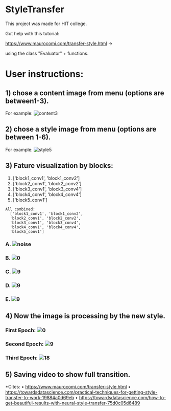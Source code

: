 # StyleTransfer

This project was made for HIT college.

Got help with this tutorial:

https://www.maurocomi.com/transfer-style.html -> 

using the class "Evaluator" + functions.





# User instructions:

## 1) chose a content image from menu (options are between1-3).
For example:
![content3](https://user-images.githubusercontent.com/69638284/104102951-33161280-52a8-11eb-8e02-92a1e566aebe.png)

## 2) chose a style image from menu (options are between 1-6).
For example:
![style5](https://user-images.githubusercontent.com/69638284/104102961-36a99980-52a8-11eb-9796-2e491f830c08.jpg)

## 3) Fature visualization by blocks:
  1.  ['block1_conv1', 'block1_conv2']
  2.  ['block2_conv1', 'block2_conv2']
  3.  ['block3_conv1', 'block3_conv4']
  4.  ['block4_conv1', 'block4_conv4']
  5.  ['block5_conv1']
  
    All combined:
      ['block1_conv1', 'block1_conv2',
      'block2_conv1', 'block2_conv2',
      'block3_conv1', 'block3_conv4',
      'block4_conv1', 'block4_conv4',
      'block5_conv1']


### A. ![noise](https://user-images.githubusercontent.com/69638284/104102967-41fcc500-52a8-11eb-8e69-bf0c58380609.png)
### B. ![0](https://user-images.githubusercontent.com/69638284/104102974-4d4ff080-52a8-11eb-81d5-dd97e22a7445.png)
### C. ![9](https://user-images.githubusercontent.com/69638284/104102978-504ae100-52a8-11eb-84dd-86fe439f54f6.png)
### D. ![9](https://user-images.githubusercontent.com/69638284/104102979-52ad3b00-52a8-11eb-9dc2-d4961fd28fec.png)
### E. ![9](https://user-images.githubusercontent.com/69638284/104102982-55a82b80-52a8-11eb-8241-5877d5a7eded.png)

## 4) Now the image is processing by the new style.

### First Epoch: ![0](https://user-images.githubusercontent.com/69638284/104102992-5fca2a00-52a8-11eb-8f81-f827d625df9e.png)
### Second Epoch: ![9](https://user-images.githubusercontent.com/69638284/104102993-60fb5700-52a8-11eb-87aa-50d1df03c500.png)
### Third Epoch: ![18](https://user-images.githubusercontent.com/69638284/104102994-622c8400-52a8-11eb-836f-8f25c5bde629.png)



## 5) Saving video to show full transition.







*Cites:
•	https://www.maurocomi.com/transfer-style.html
•	https://towardsdatascience.com/practical-techniques-for-getting-style-transfer-to-work-19884a0d69eb
•	https://towardsdatascience.com/how-to-get-beautiful-results-with-neural-style-transfer-75d0c05d6489


